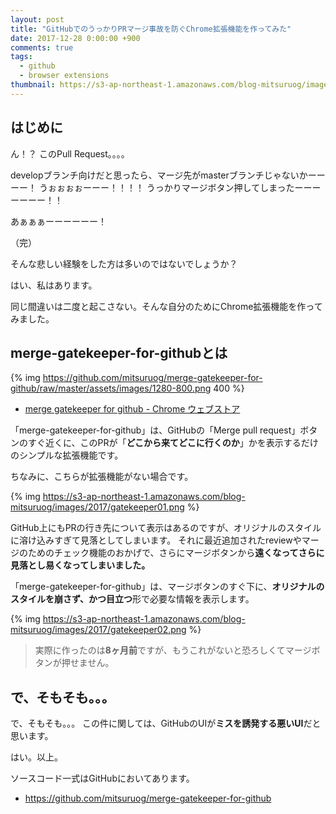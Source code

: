 ```yaml
---
layout: post
title: "GitHubでのうっかりPRマージ事故を防ぐChrome拡張機能を作ってみた"
date: 2017-12-28 0:00:00 +900
comments: true
tags:
  - github
  - browser extensions
thumbnail: https://s3-ap-northeast-1.amazonaws.com/blog-mitsuruog/images/2017/gatekeeper00.png
---
```


## はじめに

ん！？
このPull Request。。。。

developブランチ向けだと思ったら、マージ先がmasterブランチじゃないかーーーー！
うぉぉぉぉーーー！！！！
うっかりマージボタン押してしまったーーーーーーー！！

あぁぁぁーーーーーー！

（完）

そんな悲しい経験をした方は多いのではないでしょうか？

はい、私はあります。

同じ間違いは二度と起こさない。そんな自分のためにChrome拡張機能を作ってみました。

## merge-gatekeeper-for-githubとは

{% img https://github.com/mitsuruog/merge-gatekeeper-for-github/raw/master/assets/images/1280-800.png 400 %}

- [merge gatekeeper for github \- Chrome ウェブストア](https://chrome.google.com/webstore/detail/merge-gatekeeper-for-gith/meogknoedhhdmkgcmmgdibeeinnhfnlg)

「merge-gatekeeper-for-github」は、GitHubの「Merge pull request」ボタンのすぐ近くに、このPRが「**どこから来てどこに行くのか**」かを表示するだけのシンプルな拡張機能です。

ちなみに、こちらが拡張機能がない場合です。

{% img https://s3-ap-northeast-1.amazonaws.com/blog-mitsuruog/images/2017/gatekeeper01.png %}

GitHub上にもPRの行き先について表示はあるのですが、オリジナルのスタイルに溶け込みすぎて見落としてしまいます。
それに最近追加されたreviewやマージのためのチェック機能のおかげで、さらにマージボタンから**遠くなってさらに見落とし易くなってしまいました。**

「merge-gatekeeper-for-github」は、マージボタンのすぐ下に、**オリジナルのスタイルを崩さず、かつ目立つ**形で必要な情報を表示します。

{% img https://s3-ap-northeast-1.amazonaws.com/blog-mitsuruog/images/2017/gatekeeper02.png %}

> 実際に作ったのは**8ヶ月前**ですが、もうこれがないと恐ろしくてマージボタンが押せません。

## で、そもそも。。。
で、そもそも。。。
この件に関しては、GitHubのUIが**ミスを誘発する悪いUI**だと思います。

はい。以上。


ソースコード一式はGitHubにおいてあります。

- https://github.com/mitsuruog/merge-gatekeeper-for-github
